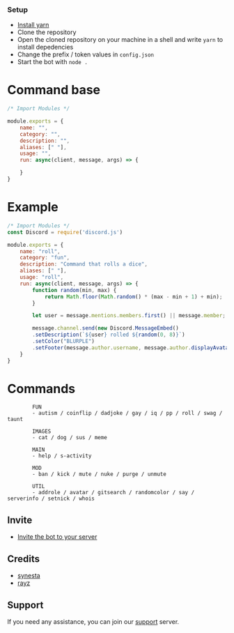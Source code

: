 ### Setup
- <a href="https://classic.yarnpkg.com/en/docs/install#windows-stable">Install yarn</a>
- Clone the repository
- Open the cloned repository on your machine in a shell and write `yarn` to install depedencies
- Change the prefix / token values in `config.json`
- Start the bot with `node .`

# Command base
```js
/* Import Modules */

module.exports = { 
    name: "",
    category: "",
    description: "",
    aliases: [" "],
    usage: "",
    run: async(client, message, args) => {

    }
}
```

# Example 
```js
/* Import Modules */
const Discord = require('discord.js')

module.exports = {
    name: "roll",
    category: "fun",
    description: "Command that rolls a dice",
    aliases: [" "],
    usage: "roll",
    run: async(client, message, args) => {
        function random(min, max) {
            return Math.floor(Math.random() * (max - min + 1) + min);
        }

        let user = message.mentions.members.first() || message.member;

        message.channel.send(new Discord.MessageEmbed()
        .setDescription(`${user} rolled ${random(0, 8)}`)
        .setColor("BLURPLE")
        .setFooter(message.author.username, message.author.displayAvatarURL()))
    }
}
```

# Commands 
```
        FUN
        - autism / coinflip / dadjoke / gay / iq / pp / roll / swag / taunt

        IMAGES
        - cat / dog / sus / meme
    
        MAIN
        - help / s-activity

        MOD
        - ban / kick / mute / nuke / purge / unmute
    
        UTIL
        - addrole / avatar / gitsearch / randomcolor / say / serverinfo / setnick / whois
```

## Invite 
- [Invite the bot to your server](https://discord.com/api/oauth2/authorize?client_id=871202316542414848&permissions=8&scope=bot)

## Credits 
- <a href="https://github.com/synesta">synesta</a>
- <a href="https://github.com/rayzdev">rayz</a>

## Support
If you need any assistance, you can join our <a href="https://discord.gg/r454v4mbur">support</a> server.

